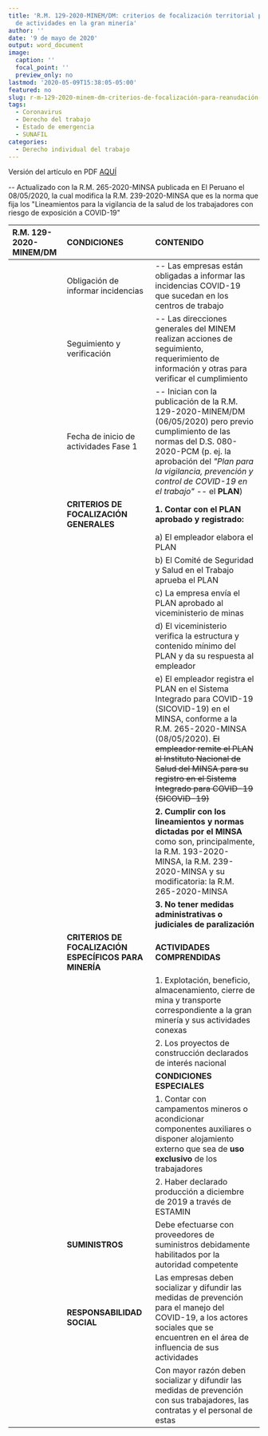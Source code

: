 ```yaml
---
title: 'R.M. 129-2020-MINEM/DM: criterios de focalización territorial para reanudación
  de actividades en la gran minería'
author: ''
date: '9 de mayo de 2020'
output: word_document
image:
  caption: ''
  focal_point: ''
  preview_only: no
lastmod: '2020-05-09T15:38:05-05:00'
featured: no
slug: r-m-129-2020-minem-dm-criterios-de-focalización-para-reanudación-de-actividades
tags:
  - Coronavirus
  - Derecho del trabajo
  - Estado de emergencia
  - SUNAFIL
categories: 
  - Derecho individual del trabajo
---
```


Versión del artículo en PDF [AQUÍ](/pdf/2020-05-07-r-m-129-2020-minem-dm-criterios-de-focalizacion-para-reanudacion-de-actividades.pdf)

-- Actualizado con la R.M. 265-2020-MINSA publicada en El Peruano el 08/05/2020, la cual modifica la R.M. 239-2020-MINSA que es la norma que fija los "Lineamientos para la vigilancia de la salud de los trabajadores con riesgo de exposición a COVID-19"


| R.M. 129-2020-MINEM/DM | CONDICIONES | CONTENIDO |
| :---------------- | :-----------| :---------|
| | Obligación de informar incidencias | -- Las empresas están obligadas a informar las incidencias COVID-19 que sucedan en los centros de trabajo
| | Seguimiento y verificación | -- Las direcciones generales del MINEM realizan acciones de seguimiento, requerimiento de información y otras para verificar el cumplimiento
| | Fecha de inicio de actividades Fase 1 | -- Inician con la publicación de la R.M. 129-2020-MINEM/DM (06/05/2020) pero previo cumplimiento de las normas del D.S. 080-2020-PCM (p. ej. la aprobación del *"Plan para la vigilancia, prevención y control de COVID-19 en el trabajo"* -- el **PLAN**)
| | **CRITERIOS DE FOCALIZACIÓN GENERALES** | **1. Contar con el PLAN aprobado y registrado:** |
| | | a) El empleador elabora el PLAN
| | | b) El Comité de Seguridad y Salud en el Trabajo aprueba el PLAN
| | | c) La empresa envía el PLAN aprobado al viceministerio de minas
| | | d) El viceministerio verifica la estructura y contenido mínimo del PLAN y da su respuesta al empleador
  | | | e) El empleador registra el PLAN en el Sistema Integrado para COVID-19 (SICOVID-19) en el MINSA, conforme a la R.M. 265-2020-MINSA (08/05/2020). ~~El empleador remite el PLAN al Instituto Nacional de Salud del MINSA para su registro en el Sistema Integrado para COVID-19 (SICOVID-19)~~
| | | **2. Cumplir con los lineamientos y normas dictadas por el MINSA** como son, principalmente, la R.M. 193-2020-MINSA, la R.M. 239-2020-MINSA y su modificatoria: la R.M. 265-2020-MINSA 
| | | **3. No tener medidas administrativas o judiciales de paralización**
| | **CRITERIOS DE FOCALIZACIÓN ESPECÍFICOS PARA MINERÍA** | **ACTIVIDADES COMPRENDIDAS**
| | | 1. Explotación, beneficio, almacenamiento, cierre de mina y transporte correspondiente a la gran minería y sus actividades conexas
| | | 2. Los proyectos de construcción declarados de interés nacional
| | | **CONDICIONES ESPECIALES**
| | | 1. Contar con campamentos mineros o acondicionar componentes auxiliares o disponer alojamiento externo que sea de **uso exclusivo** de los trabajadores
| | | 2. Haber declarado producción a diciembre de 2019 a través de ESTAMIN
| | **SUMINISTROS** | Debe efectuarse con proveedores de suministros debidamente habilitados por la autoridad competente
| | **RESPONSABILIDAD SOCIAL** | Las empresas deben socializar y difundir las medidas de prevención para el manejo del COVID-19, a los actores sociales que se encuentren en el área de influencia de sus actividades
| | | Con mayor razón deben socializar y difundir las medidas de prevención con sus trabajadores, las contratas y el personal de estas

